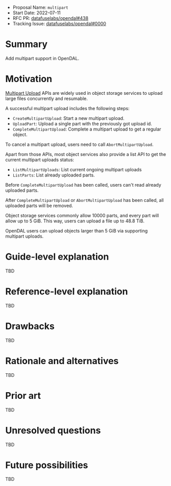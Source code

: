 - Proposal Name: `multipart`
- Start Date: 2022-07-11
- RFC PR: [datafuselabs/opendal#438](https://github.com/datafuselabs/opendal/pull/438)
- Tracking Issue: [datafuselabs/opendal#0000](https://github.com/datafuselabs/opendal/issues/0000)

# Summary

Add multipart support in OpenDAL.

# Motivation

[Multipart Upload](https://docs.aws.amazon.com/AmazonS3/latest/userguide/mpuoverview.html) APIs are widely used in object storage services to upload large files concurrently and resumable.

A successful multipart upload includes the following steps:

- `CreateMultipartUpload`: Start a new multipart upload.
- `UploadPart`: Upload a single part with the previously got upload id.
- `CompleteMultipartUpload`: Complete a multipart upload to get a regular object.

To cancel a multipart upload, users need to call `AbortMultipartUpload`.

Apart from those APIs, most object services also provide a list API to get the current multipart uploads status:

- `ListMultipartUploads`: List current ongoing multipart uploads
- `ListParts`: List already uploaded parts.

Before `CompleteMultipartUpload` has been called, users can't read already uploaded parts.

After `CompleteMultipartUpload` or `AbortMultipartUpload` has been called, all uploaded parts will be removed.

Object storage services commonly allow 10000 parts, and every part will allow up to 5 GiB. This way, users can upload a file up to 48.8 TiB.

OpenDAL users can upload objects larger than 5 GiB via supporting multipart uploads.

# Guide-level explanation

TBD

# Reference-level explanation

TBD
# Drawbacks

TBD

# Rationale and alternatives

TBD

# Prior art

TBD

# Unresolved questions

TBD

# Future possibilities

TBD

